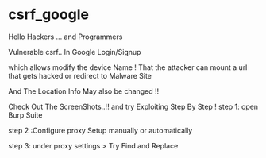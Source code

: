 # csrf_google
Hello Hackers ... and Programmers

Vulnerable csrf.. In Google Login/Signup

which allows modify the device Name ! 
That the attacker can mount a url that gets hacked or redirect to Malware Site

And The Location Info May also be changed !!

Check Out The ScreenShots..!! and try Exploiting Step By Step !
step 1: open Burp Suite

step 2 :Configure proxy Setup manually or automatically

step 3:
under proxy settings > Try Find and Replace
